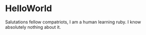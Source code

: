 # HelloWorld
Salutations fellow compatriots, I am a human learning ruby. I know absolutely nothing about it.
